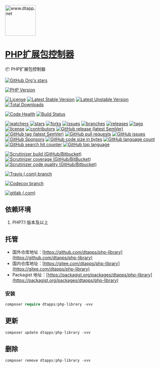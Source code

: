 <img width="100" src="https://kodo-cdn.dtapp.net/04/999e9f2f06d396968eacc10ce9bc8a.png" alt="www.dtapp.net"/>

<h1><a href="https://www.dtapp.net/">PHP扩展包控制器</a></h1>

📦 PHP扩展包控制器

[comment]: <> (dtapps)
[![GitHub Org's stars](https://img.shields.io/github/stars/dtapps)](https://github.com/dtapps)

[comment]: <> (php)
[![PHP Version](https://img.shields.io/badge/php-%3E%3D7.2-8892BF.svg)](http://www.php.net/)

[comment]: <> (packagist.org)
[![License](https://poser.pugx.org/dtapps/php-library/license)](https://packagist.org/packages/dtapps/php-library)
[![Latest Stable Version](https://poser.pugx.org/dtapps/php-library/v/stable)](https://packagist.org/packages/dtapps/php-library)
[![Latest Unstable Version](https://poser.pugx.org/dtapps/php-library/v/unstable)](https://packagist.org/packages/dtapps/php-library)
[![Total Downloads](https://poser.pugx.org/dtapps/php-library/downloads)](https://packagist.org/packages/dtapps/php-library)

[comment]: <> (hn.devcloud.huaweicloud.com)
[![Code Health](https://hn.devcloud.huaweicloud.com/codecheck/v1/codecheck/task/codehealth.svg?taskId=ebd1215746ef4392b167d4ecf5780a4f)](https://hn.devcloud.huaweicloud.com/codecheck/project/b7a03c9ea96e40cb93fed6e23a27a7be/codecheck/task/ebd1215746ef4392b167d4ecf5780a4f/detail)
[![Build Status](https://hn.devcloud.huaweicloud.com/codeci/v5/badge.svg?job_id=6d2fbe31e48a42aa8beab844aa6c11a4&branch=master&language=zh-cn)](https://hn.devcloud.huaweicloud.com/codeci/project/b7a03c9ea96e40cb93fed6e23a27a7be/codeci/detail/workspace/6d2fbe31e48a42aa8beab844aa6c11a4)

[comment]: <> (github.com)
[![watchers](https://badgen.net/github/watchers/dtapps/php-library)](https://github.com/dtapps/php-library/watchers)
[![stars](https://badgen.net/github/stars/dtapps/php-library)](https://github.com/dtapps/php-library/stargazers)
[![forks](https://badgen.net/github/forks/dtapps/php-library)](https://github.com/dtapps/php-library/network/members)
[![issues](https://badgen.net/github/issues/dtapps/php-library)](https://github.com/dtapps/php-library/issues)
[![branches](https://badgen.net/github/branches/dtapps/php-library)](https://github.com/dtapps/php-library/branches)
[![releases](https://badgen.net/github/releases/dtapps/php-library)](https://github.com/dtapps/php-library/releases)
[![tags](https://badgen.net/github/tags/dtapps/php-library)](https://github.com/dtapps/php-library/tags)
[![license](https://badgen.net/github/license/dtapps/php-library)](https://github.com/dtapps/php-library/blob/master/LICENSE)
[![contributors](https://badgen.net/github/contributors/dtapps/php-library)](https://github.com/dtapps/php-library/CONTRIBUTING.md)
[![GitHub release (latest SemVer)](https://img.shields.io/github/v/release/dtapps/php-library)](https://github.com/dtapps/php-library/releases)
[![GitHub tag (latest SemVer)](https://img.shields.io/github/v/tag/dtapps/php-library)](https://github.com/dtapps/php-library/tags)
[![GitHub pull requests](https://img.shields.io/github/issues-pr/dtapps/php-library)](https://github.com/dtapps/php-library/pulls)
[![GitHub issues](https://img.shields.io/github/issues/dtapps/php-library)](https://github.com/dtapps/php-library/issues)
[![GitHub Sponsors](https://img.shields.io/github/sponsors/dtapps)](https://github.com/dtapps/php-library/FUNDING.yml)
[![GitHub code size in bytes](https://img.shields.io/github/languages/code-size/dtapps/php-library)](https://github.com/dtapps/php-library)
[![GitHub language count](https://img.shields.io/github/languages/count/dtapps/php-library)](https://github.com/dtapps/php-library)
[![GitHub search hit counter](https://img.shields.io/github/search/dtapps/php-library/php)](https://github.com/dtapps/php-library)
[![GitHub top language](https://img.shields.io/github/languages/top/dtapps/php-library)](https://github.com/dtapps/php-library)

[comment]: <> (scrutinizer-ci.com)
[![Scrutinizer build (GitHub/Bitbucket)](https://img.shields.io/scrutinizer/build/g/dtapps/php-library/master)](https://scrutinizer-ci.com/g/dtapps/php-library)
[![Scrutinizer coverage (GitHub/BitBucket)](https://img.shields.io/scrutinizer/coverage/g/dtapps/php-library/master)](https://scrutinizer-ci.com/g/dtapps/php-library)
[![Scrutinizer code quality (GitHub/Bitbucket)](https://img.shields.io/scrutinizer/quality/g/dtapps/php-library/master)](https://scrutinizer-ci.com/g/dtapps/php-library)

[comment]: <> (www.travis-ci.com)
[![Travis (.com) branch](https://img.shields.io/travis/com/dtapps/php-library/master)](https://www.travis-ci.com/github/dtapps/php-library)

[comment]: <> (app.codecov.io)
[![Codecov branch](https://img.shields.io/codecov/c/github/dtapps/php-library/master)](https://app.codecov.io/gh/dtapps/php-library)

[comment]: <> (gitlab.com)
[![gitlab (.com)](https://gitlab.com/dtapps/php-library/badges/master/pipeline.svg)](https://gitlab.com/dtapps/php-library)

## 依赖环境

1. PHP7.1 版本及以上

## 托管

- 国外仓库地址：[https://github.com/dtapps/php-library](https://github.com/dtapps/php-library)
- 国内仓库地址：[https://gitee.com/dtapps/php-library](https://gitee.com/dtapps/php-library)
- Packagist
  地址：[https://packagist.org/packages/dtapps/php-library](https://packagist.org/packages/dtapps/php-library)
  
### 安装

```php
composer require dtapps/php-library -vvv
```

## 更新

```php
composer update dtapps/php-library -vvv
```

## 删除

```php
composer remove dtapps/php-library -vvv
```